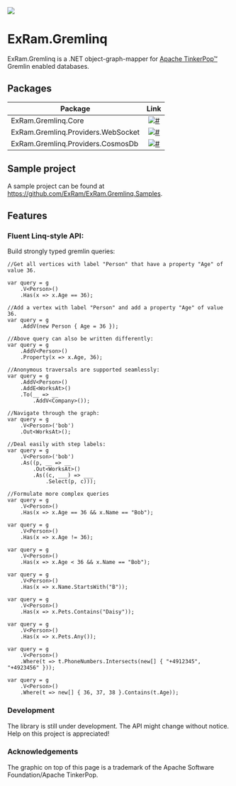 ![](https://github.com/apache/tinkerpop/blob/master/docs/static/images/gremlin-help-wanted.png)

# ExRam.Gremlinq

ExRam.Gremlinq is a .NET object-graph-mapper for [Apache TinkerPop™](http://tinkerpop.apache.org/) Gremlin enabled databases.

## Packages

Package  | Link | 
-------- | :------------: | 
ExRam.Gremlinq.Core | [![#](https://img.shields.io/nuget/v/ExRam.Gremlinq.Core.svg)](https://www.nuget.org/packages/ExRam.Gremlinq.Core) |
ExRam.Gremlinq.Providers.WebSocket | [![#](https://img.shields.io/nuget/v/ExRam.Gremlinq.Providers.WebSocket.svg)](https://www.nuget.org/packages/ExRam.Gremlinq.Providers.WebSocket) |
ExRam.Gremlinq.Providers.CosmosDb | [![#](https://img.shields.io/nuget/v/ExRam.Gremlinq.Providers.CosmosDb.svg)](https://www.nuget.org/packages/ExRam.Gremlinq.Providers.CosmosDb) |

## Sample project

A sample project can be found at https://github.com/ExRam/ExRam.Gremlinq.Samples.

## Features

### Fluent Linq-style API:
Build strongly typed gremlin queries:
    
	//Get all vertices with label "Person" that have a property "Age" of value 36.

    var query = g
        .V<Person>()
        .Has(x => x.Age == 36);

	//Add a vertex with label "Person" and add a property "Age" of value 36.
	var query = g
	    .AddV(new Person { Age = 36 });

	//Above query can also be written differently:
	var query = g
	    .AddV<Person>()
        .Property(x => x.Age, 36);

	//Anonymous traversals are supported seamlessly:
	var query = g
	    .AddV<Person>()
	    .AddE<WorksAt>()
	    .To(__ => __
	        .AddV<Company>());

	//Navigate through the graph:
	var query = g
        .V<Person>('bob')
	    .Out<WorksAt>();

	//Deal easily with step labels:
	var query = g
        .V<Person>('bob')
	    .As((p, __ => __
            .Out<WorksAt>()
            .As((c, ___) => ___
                .Select(p, c)));

    //Formulate more complex queries
	var query = g
        .V<Person>()
        .Has(x => x.Age == 36 && x.Name == "Bob");

	var query = g
        .V<Person>()
        .Has(x => x.Age != 36);

	var query = g
        .V<Person>()
        .Has(x => x.Age < 36 && x.Name == "Bob");

	var query = g
        .V<Person>()
        .Has(x => x.Name.StartsWith("B"));

	var query = g
        .V<Person>()
        .Has(x => x.Pets.Contains("Daisy"));

	var query = g
        .V<Person>()
        .Has(x => x.Pets.Any());
		
	var query = g
        .V<Person>()
        .Where(t => t.PhoneNumbers.Intersects(new[] { "+4912345", "+4923456" }));

	var query = g
        .V<Person>()
        .Where(t => new[] { 36, 37, 38 }.Contains(t.Age));

### Development

The library is still under development. The API might change without notice. Help on this project is appreciated!

### Acknowledgements

The graphic on top of this page is a trademark of the Apache Software Foundation/Apache TinkerPop.
